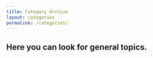 ```yaml
---
title: Category Archive
layout: categories
permalink: /categories/
---
```


## Here you can look for general topics.
